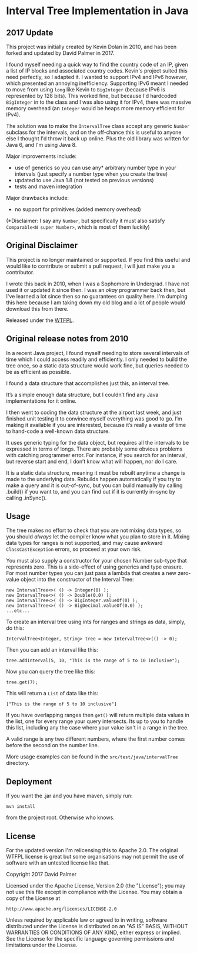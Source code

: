 Interval Tree Implementation in Java
====================================

## 2017 Update

This project was initially created by Kevin Dolan in 2010, and has been forked and updated by David Palmer in 2017. 

I found myself needing a quick way to find the country code of an IP, given a list of IP blocks and associated country codes. Kevin's project suited this need perfectly, so I adapted it. I wanted to support IPv4 and IPv6 however, which presented an annoying inefficiency. Supporting IPv6 meant I needed to move from using `long` like Kevin to `BigInteger` (because IPv6 is represented by 128 bits). This worked fine, but because I'd hardcoded `BigInteger` in to the class and I was also using it for IPv4, there was massive memory overhead (an `Integer` would be heaps more memory efficient for IPv4).

The solution was to make the `IntervalTree` class accept any generic `Number` subclass for the intervals, and on the off-chance this is useful to anyone else I thought I'd throw it back up online. Plus the old library was written for Java 6, and I'm using Java 8.

Major improvements include:
 * use of generics so you can use any* arbitrary number type in your intervals (just specify a number type when you create the tree)
 * updated to use Java 1.8 (not tested on previous versions)
 * tests and maven integration
 
Major drawbacks include:
 * no support for primitives (added memory overhead)
 
(\*Disclaimer: I say any `Number`, but specifically it must also satisfy `Comparable<N super Number>`, which is most of them luckily)

## Original Disclaimer

This project is no longer maintained or supported. If you find this useful and would like to contribute or submit a pull request, I will just make you a contributor.

I wrote this back in 2010, when I was a Sophomore in Undergrad. I have not used it or updated it since then. I was an _okay_ programmer back then, but I've learned a lot since then so no guarantees on quality here. I'm dumping this here because I am taking down my old blog and a lot of people would download this from there.

Released under the [WTFPL](http://en.wikipedia.org/wiki/WTFPL).

## Original release notes from 2010

In a recent Java project, I found myself needing to store several intervals of time which I could access readily and efficiently.  I only needed to build the tree once, so a static data structure would work fine, but queries needed to be as efficient as possible.

I found a data structure that accomplishes just this, an interval tree.

It’s a simple enough data structure, but I couldn’t find any Java implementations for it online.

I then went to coding the data structure at the airport last week, and just finished unit testing it to convince myself everything was good to go.  I’m making it available if you are interested, because it’s really a waste of time to hand-code a well-known data structure.

It uses generic typing for the data object, but requires all the intervals to be expressed in terms of longs.  There are probably some obvious problems with catching programmer error.  For instance, if you search for an interval, but reverse start and end, I don’t know what will happen, nor do I care.

It is a static data structure, meaning it must be rebuilt anytime a change is made to the underlying data.  Rebuilds happen automatically if you try to make a query and it is out-of-sync, but you can build manually by calling .build() if you want to, and you can find out if it is currently in-sync by calling .inSync().

## Usage
The tree makes no effort to check that you are not mixing data types, so you should _always_ let the compiler know what you plan to store in it. Mixing data types for ranges is not supported, and may cause awkward `ClassCastException` errors, so proceed at your own risk.

You must also supply a constructor for your chosen Number sub-type that represents zero. This is a side-effect of using generics and type erasure. For most number types you can just pass a lambda that creates a new zero-value object into the constructor of the Interval Tree:

```
new IntervalTree<>( () -> Integer(0) );
new IntervalTree<>( () -> Double(0.0) );
new IntervalTree<>( () -> BigInteger.valueOf(0) );
new IntervalTree<>( () -> BigDecimal.valueOf(0.0) );
...etc...
```

To create an interval tree using ints for ranges and strings as data, simply, do this:

```
IntervalTree<Integer, String> tree = new IntervalTree<>(() -> 0);
```

Then you can add an interval like this:

```
tree.addInterval(5, 10, "This is the range of 5 to 10 inclusive");
```

Now you can query the tree like this:

```
tree.get(7);
```

This will return a `List` of data like this:

```
["This is the range of 5 to 10 inclusive"]
```

If you have overlapping ranges then `get()` will return multiple data values in the list, one for every range your query intersects. Its up to you to handle this list, including any the case where your value isn't in a range in the tree.

A valid range is any two different numbers, where the first number comes before the second on the number line.

More usage examples can be found in the `src/test/java/intervalTree` directory.

## Deployment
If you want the .jar and you have maven, simply run:

```
mvn install
```

from the project root. Otherwise who knows.

## License
For the updated version I'm relicensing this to Apache 2.0. The original WTFPL license is great but some organisations may not permit the use of software with an untested license like that.

Copyright 2017 David Palmer

Licensed under the Apache License, Version 2.0 (the "License");
you may not use this file except in compliance with the License.
You may obtain a copy of the License at

    http://www.apache.org/licenses/LICENSE-2.0

Unless required by applicable law or agreed to in writing, software
distributed under the License is distributed on an "AS IS" BASIS,
WITHOUT WARRANTIES OR CONDITIONS OF ANY KIND, either express or implied.
See the License for the specific language governing permissions and
limitations under the License.